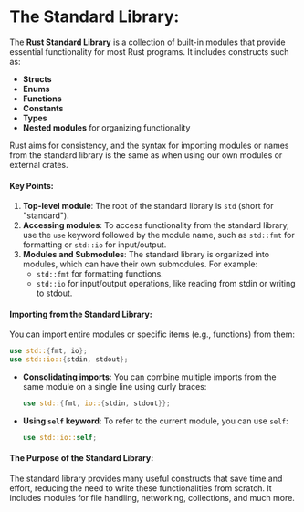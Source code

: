 # The Standard Library:



The **Rust Standard Library** is a collection of built-in modules that provide essential functionality for most Rust programs. It includes constructs such as:

- **Structs**
- **Enums**
- **Functions**
- **Constants**
- **Types**
- **Nested modules** for organizing functionality

Rust aims for consistency, and the syntax for importing modules or names from the standard library is the same as when using our own modules or external crates.

#### Key Points:
1. **Top-level module**: The root of the standard library is `std` (short for "standard").
2. **Accessing modules**: To access functionality from the standard library, use the `use` keyword followed by the module name, such as `std::fmt` for formatting or `std::io` for input/output.
3. **Modules and Submodules**: The standard library is organized into modules, which can have their own submodules. For example:
   - `std::fmt` for formatting functions.
   - `std::io` for input/output operations, like reading from stdin or writing to stdout.

#### Importing from the Standard Library:
You can import entire modules or specific items (e.g., functions) from them:

```rust
use std::{fmt, io};
use std::io::{stdin, stdout};
```

- **Consolidating imports**: You can combine multiple imports from the same module on a single line using curly braces:
  ```rust
  use std::{fmt, io::{stdin, stdout}};
  ```

- **Using `self` keyword**: To refer to the current module, you can use `self`:
  ```rust
  use std::io::self;
  ```

#### The Purpose of the Standard Library:
The standard library provides many useful constructs that save time and effort, reducing the need to write these functionalities from scratch. It includes modules for file handling, networking, collections, and much more.

